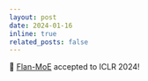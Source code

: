 ```yaml
---
layout: post
date: 2024-01-16
inline: true
related_posts: false
---
```


:page_facing_up: <a href='https://arxiv.org/abs/2305.14705'>Flan-MoE</a> accepted to ICLR 2024!


